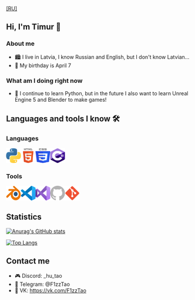 [[RU]](https://github.com/F1zzTao/F1zzTao/blob/main/README_RU.md)

## Hi, I'm Timur 👋

### About me
- 🏙 I live in Latvia, I know Russian and English, but I don't know Latvian...
- 🎂 My birthday is April 7

### What am I doing right now
- 🌱 I continue to learn Python, but in the future I also want to learn Unreal Engine 5 and Blender to make games!

## Languages and tools I know 🛠

### Languages
<img align="left" alt="Python" width="40px" height="40px" src="images/python.svg" />
<img align="left" alt="HTML" width="40px" height="40px" src="images/html5.svg" />
<img align="left" alt="CSS" width="40px" height="40px" src="images/css.svg" />
<img alt="C#" width="40px" height="40px" src="images/csharp.svg" />

### Tools
<img align="left" alt="Blender" width="40px" height="40px" src="images/blender.svg" />
<img align="left" alt="Visual Studio Code" width="40px" height="40px" src="images/vscode.svg" />
<img align="left" alt="Visual Studio" width="40px" height="40px" src="images/vs.svg" />
<img align="left" alt="GitHub" width="40px" height="40px" src="images/github.svg" />
<img alt="Git" width="40px" height="40px" src="images/git.svg" />

## Statistics
[![Anurag's GitHub stats](https://github-readme-stats.vercel.app/api?username=F1zzTao&show_icons=true&theme=tokyonight)](https://github.com/anuraghazra/github-readme-stats)

[![Top Langs](https://github-readme-stats.vercel.app/api/top-langs/?username=F1zzTao&layout=compact&theme=tokyonight)](https://github.com/anuraghazra/github-readme-stats)

## Contact me
- 🎮 Discord: _hu_tao
- 📱 Telegram: @F1zzTao
- 💬 VK: <https://vk.com/F1zzTao>

